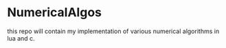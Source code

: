 # NumericalAlgos
this repo will contain my implementation of various numerical algorithms in lua and c.
